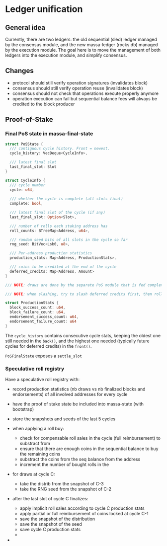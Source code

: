 # Ledger unification

## General idea

Currently, there are two ledgers: the old sequential (sled) ledger managed by the consensus module, and the new massa-ledger (rocks db) managed by the execution module.
The goal here is to move the management of both ledgers into the execution module, and simplify consensus.

## Changes

* protocol should still verify operation signatures (invalidates block)
* consensus should still verify operation reuse (invalidates block)
* consensus should not check that operations execute properly anymore
* operation execution can fail but sequential balance fees will always be credited to the block producer 

## Proof-of-Stake

### Final PoS state in massa-final-state

```rust
struct PoSState {
  /// contiguous cycle history. Front = newest.
  cycle_history: VecDeque<CycleInfo>,

  /// latest final slot
  last_final_slot: Slot
}

struct CycleInfo {
  /// cycle number
  cycle: u64,
  
  /// whether the cycle is complete (all slots final)
  complete: bool,

  /// latest final slot of the cycle (if any)
  last_final_slot: Option<Slot>,

  /// number of rolls each staking address has
  roll_counts: BTreeMap<Address, u64>,

  /// random seed bits of all slots in the cycle so far
  rng_seed: BitVec<Lsb0, u8>,

  /// Per-address production statistics
  production_stats: Map<Address, ProductionStats>,

  /// coins to be credited at the end of the cycle
  deferred_credits: Map<Address, Amount>
}

/// NOTE: draws are done by the separate PoS module that is fed completed CycleInfos so that the draw algo is done in parallel, and shared so that all modules can efficiently read PoS draws

/// NOTE: when slashing, try to slash deferred credits first, then rolls. Otherwise attackers can do a roll sale and just after do an attack and not lose anything

struct ProductionStats {
  block_success_count: u64,
  block_failure_count: u64,
  endorsement_success_count: u64,
  endorsement_failure_count: u64
}
```

The `cycle_history` contains consecutive cycle stats, keeping the oldest one still needed in the `back()`, and the highest one needed (typically future cycles for deferred credits) in the `front()`.

`PoSFinalState` exposes a `settle_slot`

### Speculative roll registry

Have a speculative roll registry with:


* record production statistics (nb draws vs nb finalized blocks and endorsements) of all involved addresses for every cycle

* have the proof of stake state be included into massa-state (with bootstrap)

* store the snapshots and seeds of the last 5 cycles



* when applying a roll buy:
  * check for compensable roll sales in the cycle (full reimbursement) to substract from
  * ensure that there are enough coins in the sequential balance to buy the remaining coins
  * substract the coins from the seq balance from the address
  * increment the number of bought rolls in the

* for draws at cycle C:
  * take the distrib from the snapshot of C-3
  * take the RNG seed from the snapshot of C-2

* after the last slot of cycle C finalizes:
  * apply implicit roll sales according to cycle C production stats
  * apply partial or full reimbursement of coins locked at cycle C-1
  * save the snapshot of the distribution
  * save the snapshot of the seed
  * save cycle C production stats
  * 
   



* 
